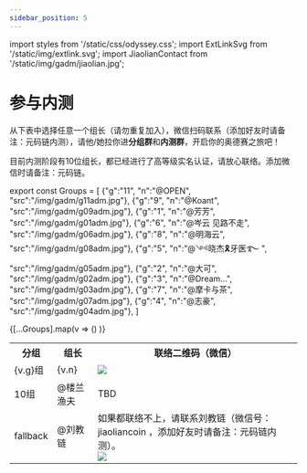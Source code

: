 ```yaml
---
sidebar_position: 5
---
```


import styles from '/static/css/odyssey.css';
import ExtLinkSvg from '/static/img/extlink.svg';
import JiaolianContact from '/static/img/gadm/jiaolian.jpg';

# 参与内测

从下表中选择任意一个组长（请勿重复加入），微信扫码联系（添加好友时请备注：元码链内测），请他/她拉你进**分组群**和**内测群**，开启你的奥德赛之旅吧！

目前内测阶段有10位组长，都已经进行了高等级实名认证，请放心联络。添加微信时请备注：元码链。

export const Groups = [
    {"g":"11", "n":"@OPEN", "src":"/img/gadm/g11adm.jpg"},
    {"g":"9", "n":"@Koant", "src":"/img/gadm/g09adm.jpg"},
    {"g":"1", "n":"@芳芳", "src":"/img/gadm/g01adm.jpg"},
    {"g":"6", "n":"@岑云 见路不走", "src":"/img/gadm/g06adm.jpg"},
    {"g":"8", "n":"@明海云", "src":"/img/gadm/g08adm.jpg"},
    {"g":"5", "n":"@༺晓杰🎗牙医࿐   ", "src":"/img/gadm/g05adm.jpg"},
    {"g":"2", "n":"@大可", "src":"/img/gadm/g02adm.jpg"},
    {"g":"3", "n":"@Dream...", "src":"/img/gadm/g03adm.jpg"},
    {"g":"7", "n":"@摩卡与茶", "src":"/img/gadm/g07adm.jpg"},
    {"g":"4", "n":"@志豪", "src":"/img/gadm/g04adm.jpg"},
]

<table>
    <tbody>
    <tr>
        <th>分组</th>
        <th>组长</th>
        <th>联络二维码（微信）</th>
    </tr>
    {[...Groups].map(v => 
        (<tr key={v.g}>
            <td>{v.g}组</td>
            <td>{v.n}</td>
            <td><span className='wxqr'><img key={v.src} src={v.src} /></span></td>
        </tr>)
    )}
    <tr>
        <td>10组</td>
        <td>@楼兰渔夫</td>
        <td>TBD</td>
    </tr>
    <tr>
        <td>fallback</td>
        <td>@刘教链</td>
        <td>如果都联络不上，请联系刘教链（微信号：jiaoliancoin ，添加好友时请备注：元码链内测）。<br /> <span className='wxqr'><img src={JiaolianContact} /></span></td>
    </tr>
    </tbody>
</table>

